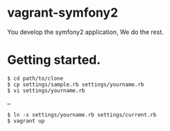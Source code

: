 vagrant-symfony2
================

You develop the symfony2 application, We do the rest.


# Getting started.

    $ cd path/to/clone
    $ cp settings/sample.rb settings/yourname.rb
    $ vi settings/yourname.rb
    
    … 
    
    $ ln -s settings/yourname.rb settings/current.rb
    $ vagrant up